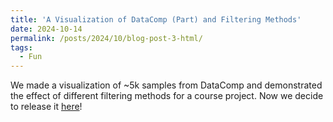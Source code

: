 ```yaml
---
title: 'A Visualization of DataComp (Part) and Filtering Methods'
date: 2024-10-14
permalink: /posts/2024/10/blog-post-3-html/
tags:
  - Fun
---
```


We made a visualization of ~5k samples from DataComp and demonstrated the effect of different filtering methods for a course project. Now we decide to release it <a href='https://lst627.github.io/visdatacomp.github.io/'>here</a>! 
